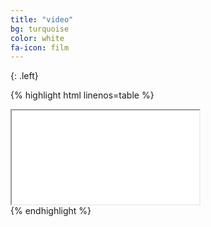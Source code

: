 ```yaml
---
title: "video"
bg: turquoise
color: white
fa-icon: film
---
```


{: .left}

{% highlight html linenos=table %}
<div class="icontain">
  <iframe src="//www.youtube.com/embed/T0c7o-Xx9nQ" allowfullscreen></iframe>
</div>
{% endhighlight %}


<!--
Having an **embedded media** (photos and video) is often inflexible with a dynamic and **responsive design**.

### Embed your video like this:
{: .left}

{% highlight html linenos=table %}
<div class="icontain">
  <iframe src="//www.youtube.com/embed/T0c7o-Xx9nQ" allowfullscreen></iframe>
</div>
{% endhighlight %}

It'll play like this funny video below! Try resizing the page!

Photo layouts are also really cool and dynamically resizable. Check out the photos/gallery section at [magiciansanfrancisco.com](http://magiciansanfrancisco.com) for a demo and see [the source code](https://github.com/strongrobert/MagicianSanFrancisco) for how.

<div class="icontain"><iframe src="//www.youtube.com/embed/8yis7GzlXNM" allowfullscreen></iframe></div>
-->
